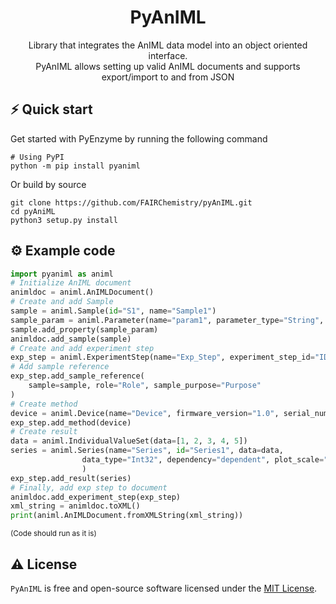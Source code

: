 <h1 align="center">
  PyAnIML<br>
</h1>
<p align="center"> 
Library that integrates the AnIML data model into an object oriented interface. </br>PyAnIML allows setting up valid AnIML documents and supports export/import to and from JSON</p>

## ⚡️ Quick start
Get started with PyEnzyme by running the following command 

```
# Using PyPI
python -m pip install pyaniml
```

Or build by source
```
git clone https://github.com/FAIRChemistry/pyAnIML.git
cd pyAniML
python3 setup.py install
```

## ⚙️ Example code

```python
import pyaniml as animl
# Initialize AnIML document
animldoc = animl.AnIMLDocument()
# Create and add Sample
sample = animl.Sample(id="S1", name="Sample1")
sample_param = animl.Parameter(name="param1", parameter_type="String", value="Lol")
sample.add_property(sample_param)
animldoc.add_sample(sample)
# Create and add experiment step
exp_step = animl.ExperimentStep(name="Exp_Step", experiment_step_id="ID1")
# Add sample reference
exp_step.add_sample_reference(
    sample=sample, role="Role", sample_purpose="Purpose"
)
# Create method
device = animl.Device(name="Device", firmware_version="1.0", serial_number="123")
exp_step.add_method(device)
# Create result
data = animl.IndividualValueSet(data=[1, 2, 3, 4, 5])
series = animl.Series(name="Series", id="Series1", data=data,
                data_type="Int32", dependency="dependent", plot_scale="none"
                )
exp_step.add_result(series)
# Finally, add exp step to document
animldoc.add_experiment_step(exp_step)
xml_string = animldoc.toXML()
print(animl.AnIMLDocument.fromXMLString(xml_string))
```
<sub>(Code should run as it is)</sup>

## ⚠️ License

`PyAnIML` is free and open-source software licensed under the [MIT License](https://github.com/FAIRChemistry/pyAnIML/blob/main/LICENSE). 
